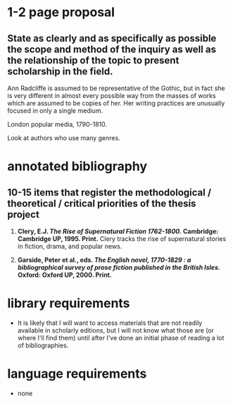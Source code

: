 # 1-2 page proposal
## State as clearly and as specifically as possible the scope and method of the inquiry as well as the relationship of the topic to present scholarship in the field.

Ann Radcliffe is assumed to be representative of the Gothic, but in fact she is very different in almost every possible way from the masses of works which are assumed to be copies of her. Her writing practices are unusually focused in only a single medium.

London popular media, 1790-1810.

Look at authors who use many genres.

# annotated bibliography
## 10-15 items that register the methodological / theoretical / critical priorities of the thesis project

1. **Clery, E.J. *The Rise of Supernatural Fiction 1762-1800.* Cambridge: Cambridge UP, 1995. Print.** Clery tracks the rise of supernatural stories in fiction, drama, and popular news.

1. **Garside, Peter et al., eds. *The English novel, 1770-1829 : a bibliographical survey of prose fiction published in the British Isles.* Oxford: Oxford UP, 2000. Print.** 

# library requirements
- It is likely that I will want to access materials that are not readily available in scholarly editions, but I will not know what those are (or where I'll find them) until after I've done an initial phase of reading a lot of bibliographies.

# language requirements
- none


